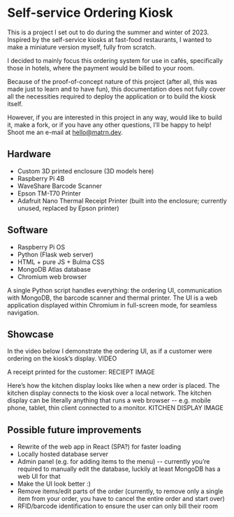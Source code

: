 # Self-service Ordering Kiosk

This is a project I set out to do during the summer and winter of 2023. Inspired by the self-service kiosks at fast-food restaurants, I wanted to make a miniature version myself, fully from scratch.

I decided to mainly focus this ordering system for use in cafés, specifically those in hotels, where the payment would be billed to your room. 

Because of the proof-of-concept nature of this project (after all, this was made just to learn and to have fun), this documentation does not fully cover all the necessities required to deploy the application or to build the kiosk itself.

However, if you are interested in this project in any way, would like to build it, make a fork, or if you have any other questions, I’ll be happy to help! Shoot me an e-mail at hello@matrn.dev.

## Hardware

- Custom 3D printed enclosure (3D models here) 
- Raspberry Pi 4B
- WaveShare Barcode Scanner
- Epson TM-T70 Printer
- Adafruit Nano Thermal Receipt Printer (built into the enclosure; currently unused, replaced by Epson printer)

## Software

- Raspberry Pi OS
- Python (Flask web server)
- HTML + pure JS + Bulma CSS
- MongoDB Atlas database
- Chromium web browser

A single Python script handles everything: the ordering UI, communication with MongoDB, the barcode scanner and thermal printer. The UI is a web application displayed within Chromium in full-screen mode, for seamless navigation.

## Showcase

In the video below I demonstrate the ordering UI, as if a customer were ordering on the kiosk’s display.
VIDEO

A receipt printed for the customer:
RECIEPT IMAGE

Here’s how the kitchen display looks like when a new order is placed. The kitchen display connects to the kiosk over a local network. The kitchen display can be literally anything that runs a web browser -- e.g. mobile phone, tablet, thin client connected to a monitor.
KITCHEN DISPLAY IMAGE

## Possible future improvements

- Rewrite of the web app in React (SPA?) for faster loading
- Locally hosted database server
- Admin panel (e.g. for adding items to the menu) -- currently you’re required to manually edit the database, luckily at least MongoDB has a web UI for that
- Make the UI look better :)
- Remove items/edit parts of the order (currently, to remove only a single item from your order, you have to cancel the entire order and start over)
- RFID/barcode identification to ensure the user can only bill their room